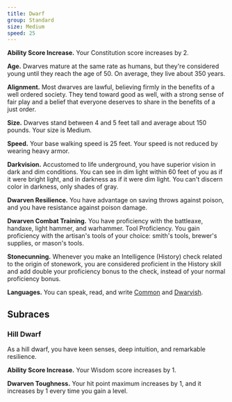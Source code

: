```yaml
---
title: Dwarf
group: Standard
size: Medium
speed: 25
---
```


**Ability Score Increase.** Your Constitution score increases by 2.

**Age.** Dwarves mature at the same rate as humans, but they're considered young until they reach the age of 50. On average, they live about 350 years.

**Alignment.** Most dwarves are lawful, believing firmly in the benefits of a well ordered society. They tend toward good as well, with a strong sense of fair play and a belief that everyone deserves to share in the benefits of a just order.

**Size.** Dwarves stand between 4 and 5 feet tall and average about 150 pounds. Your size is Medium.

**Speed.** Your base walking speed is 25 feet. Your speed is not reduced by wearing heavy armor.

**Darkvision.** Accustomed to life underground, you have superior vision in dark and dim conditions. You can see in dim light within 60 feet of you as if it were bright light, and in darkness as if it were dim light. You can't discern color in darkness, only shades of gray.

**Dwarven Resilience.** You have advantage on saving throws against poison, and you have resistance against poison damage.

**Dwarven Combat Training.** You have proficiency with the battleaxe, handaxe, light hammer, and warhammer.
Tool Proficiency. You gain proficiency with the artisan's tools of your choice: smith's tools, brewer's supplies, or mason's tools.

**Stonecunning.** Whenever you make an Intelligence (History) check related to the origin of stonework, you are considered proficient in the History skill and add double your proficiency bonus to the check, instead of your normal proficiency bonus.

**Languages.** You can speak, read, and write [Common](/languages/common/) and [Dwarvish](/languages/dwarvish/).

## Subraces

### Hill Dwarf

As a hill dwarf, you have keen senses, deep intuition, and remarkable resilience.

**Ability Score Increase.** Your Wisdom score increases by 1.

**Dwarven Toughness.** Your hit point maximum increases by 1, and it increases by 1 every time you gain a level.
